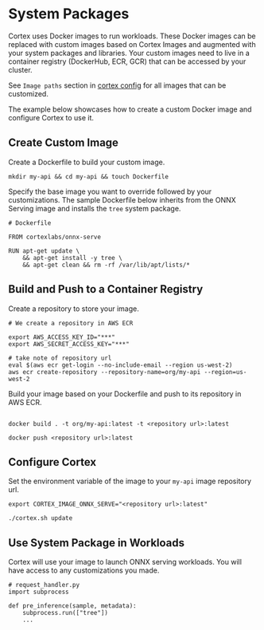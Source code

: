 # System Packages

Cortex uses Docker images to run workloads. These Docker images can be replaced with custom images based on Cortex Images and augmented with your system packages and libraries. Your custom images need to live in a container registry (DockerHub, ECR, GCR) that can be accessed by your cluster.

See `Image paths` section in [cortex config](../cluster/config.md) for all images that can be customized.

The example below showcases how to create a custom Docker image and configure Cortex to use it.

## Create Custom Image

Create a Dockerfile to build your custom image.

```
mkdir my-api && cd my-api && touch Dockerfile
```

Specify the base image you want to override followed by your customizations. The sample Dockerfile below inherits from the ONNX Serving image and installs the `tree` system package.

```
# Dockerfile

FROM cortexlabs/onnx-serve

RUN apt-get update \
    && apt-get install -y tree \
    && apt-get clean && rm -rf /var/lib/apt/lists/*
```

## Build and Push to a Container Registry

Create a repository to store your image.

```
# We create a repository in AWS ECR

export AWS_ACCESS_KEY_ID="***"
export AWS_SECRET_ACCESS_KEY="***"

# take note of repository url
eval $(aws ecr get-login --no-include-email --region us-west-2)
aws ecr create-repository --repository-name=org/my-api --region=us-west-2

```

Build your image based on your Dockerfile and push to its repository in AWS ECR.

```

docker build . -t org/my-api:latest -t <repository url>:latest

docker push <repository url>:latest
```

## Configure Cortex

Set the environment variable of the image to your `my-api` image repository url.

```
export CORTEX_IMAGE_ONNX_SERVE="<repository url>:latest"

./cortex.sh update
```

## Use System Package in Workloads

Cortex will use your image to launch ONNX serving workloads. You will have access to any customizations you made.

```
# request_handler.py
import subprocess

def pre_inference(sample, metadata):
    subprocess.run(["tree"])
    ...
```
